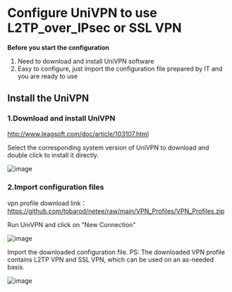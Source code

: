# **Configure UniVPN to use L2TP_over_IPsec or SSL VPN**
**Before you start the configuration**
1. Need to download and install UniVPN software
2. Easy to configure, just import the configuration file prepared by IT and you are ready to use

## Install the UniVPN
### 1.Download and install UniVPN

http://www.leagsoft.com/doc/article/103107.html

Select the corresponding system version of UniVPN to download and double click to install it directly.

![image](https://github.com/tobarod/netee/assets/84069016/473acd1a-4b0c-4ee2-a7de-879195617869)

### 2.Import configuration files

vpn profile download link：https://github.com/tobarod/netee/raw/main/VPN_Profiles/VPN_Profiles.zip

Run UniVPN and click on "New Connection"

![image](https://github.com/tobarod/netee/assets/84069016/70c7efcb-bbaf-4318-acc9-4d15921f331b)

Import the downloaded configuration file.
PS: The downloaded VPN profile contains L2TP VPN and SSL VPN, which can be used on an as-needed basis.

![image](https://github.com/tobarod/netee/assets/84069016/48039472-d039-4796-bd84-b9ab546ac000)



